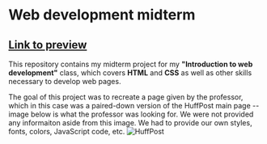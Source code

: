 # Web development midterm
## [Link to preview](http://htmlpreview.github.io/?https://github.com/XBShu/HTML-midterm/blob/master/index.html)
This repository contains my midterm project for my **"Introduction to web development"** class, which covers **HTML** and **CSS** as well as other skills necessary to develop web pages.

The goal of this project was to recreate a page given by the professor, which in this case was a paired-down version of the HuffPost main page --image below is what the professor was looking for. We were not provided any informaiton aside from this image. We had to provide our own styles, fonts, colors, JavaScript code, etc.
![HuffPost](https://github.com/XBShu/HTML-midterm/blob/master/images/HuffPo.jpg)
